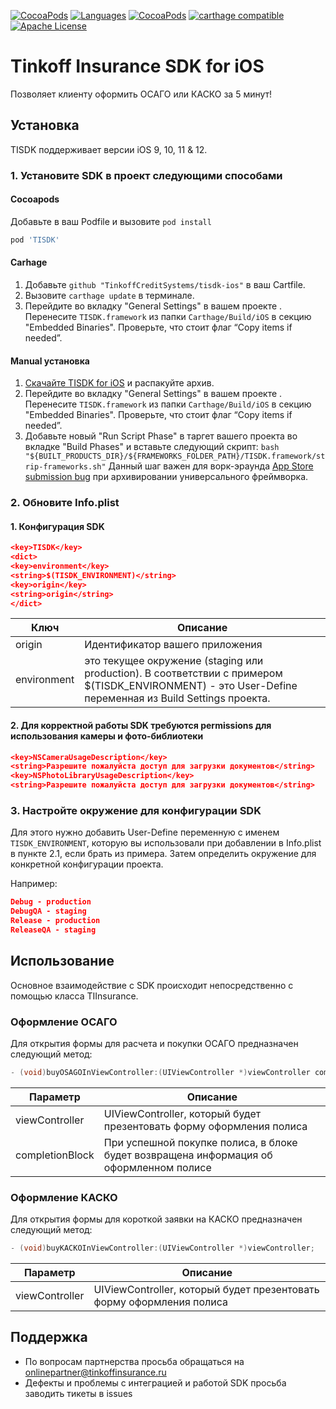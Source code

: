 [![CocoaPods](https://img.shields.io/badge/platforms-iOS-orange.svg?maxAge=2592000)](https://cocoapods.org/pods/TISDK)
[![Languages](https://img.shields.io/badge/languages-ObjC%20%7C%20%20Swift-orange.svg?maxAge=2592000)](https://github.com/TinkoffCreditSystems/tisdk-ios)
[![CocoaPods](https://img.shields.io/cocoapods/v/TISDK.svg?maxAge=2592000)](https://cocoapods.org/pods/TISDK)
[![carthage compatible](https://img.shields.io/badge/Carthage-compatible-4BC51D.svg?style=flat)](https://github.com/Carthage/Carthage)
[![Apache License](http://img.shields.io/badge/license-APACHE2-blue.svg?style=flat)](https://www.apache.org/licenses/LICENSE-2.0.html)

# Tinkoff Insurance SDK for iOS

Позволяет клиенту оформить ОСАГО или КАСКО за 5 минут!

## Установка

TISDK поддерживает версии iOS 9, 10, 11 & 12.

### 1. Установите SDK в проект следующими способами

#### Cocoapods

Добавьте в ваш Podfile и вызовите `pod install`

```ruby
pod 'TISDK'
```

#### Carhage

1. Добавьте `github "TinkoffCreditSystems/tisdk-ios"` в ваш Cartfile.
2. Вызовите `carthage update` в терминале.
3. Перейдите во вкладку "General Settings" в вашем проекте . Перенесите `TISDK.framework` из папки `Carthage/Build/iOS` в секцию "Embedded Binaries". Проверьте, что стоит флаг “Copy items if needed”.

#### Manual установка

1. [Скачайте TISDK for iOS](https://github.com/TinkoffCreditSystems/tisdk-ios/archive/master.zip) и распакуйте архив.
2. Перейдите во вкладку "General Settings" в вашем проекте . Перенесите `TISDK.framework` из папки `Carthage/Build/iOS` в секцию "Embedded Binaries". Проверьте, что стоит флаг “Copy items if needed”.
3. Добавьте новый "Run Script Phase" в таргет вашего проекта во вкладке "Build Phases" и вставьте следующий скрипт: 
`bash "${BUILT_PRODUCTS_DIR}/${FRAMEWORKS_FOLDER_PATH}/TISDK.framework/strip-frameworks.sh"`
Данный шаг важен для ворк-эраунда [App Store submission bug](http://www.openradar.me/radar?id=6409498411401216) при архивировании универсального фреймворка.

### 2. Обновите Info.plist

#### 1. Конфигурация SDK

```json
<key>TISDK</key>
<dict>
<key>environment</key>
<string>$(TISDK_ENVIRONMENT)</string>
<key>origin</key>
<string>origin</string>
</dict>
```

| Ключ            | Описание                                                                               |
|-----------------|----------------------------------------------------------------------------------------|
| origin          | Идентификатор вашего приложения                                                        |
| environment     | это текущее окружение (staging или production). В соответствии с примером $(TISDK_ENVIRONMENT) - это User-Define переменная из Build Settings проекта.                                                       |

#### 2. Для корректной работы SDK требуются permissions для использования камеры и фото-библиотеки

```json
<key>NSCameraUsageDescription</key>
<string>Разрешите пожалуйста доступ для загрузки документов</string>
<key>NSPhotoLibraryUsageDescription</key>
<string>Разрешите пожалуйста доступ для загрузки документов</string>
```

### 3. Настройте окружение для конфигурации SDK

Для этого нужно добавить User-Define переменную с именем `TISDK_ENVIRONMENT`, которую вы использовали при добавлении в Info.plist в пункте 2.1, если брать из примера. Затем определить окружение для конкретной конфигурации проекта.

Например:

```json
Debug - production
DebugQA - staging
Release - production
ReleaseQA - staging
```

## Использование

Основное взаимодействие с SDK происходит непосредственно с помощью класса TIInsurance.

### Оформление ОСАГО

Для открытия формы для расчета и покупки ОСАГО предназначен следующий метод:

```objective-c
- (void)buyOSAGOInViewController:(UIViewController *)viewController completionBlock:(void (^ _Nullable)(TIPolicyInfo *))completionBlock;
```

| Параметр        | Описание                                                                               |
|-----------------|----------------------------------------------------------------------------------------|
| viewController  | UIViewController, который будет презентовать форму оформления полиса                   |
| completionBlock | При успешной покупке полиса, в блоке будет возвращена информация об оформленном полисе |

### Оформление КАСКО

Для открытия формы для короткой заявки на КАСКО предназначен следующий метод:

```objective-c
- (void)buyKACKOInViewController:(UIViewController *)viewController;
```

| Параметр        | Описание                                                                               |
|-----------------|----------------------------------------------------------------------------------------|
| viewController  | UIViewController, который будет презентовать форму оформления полиса                   |

## Поддержка

- По вопросам партнерства просьба обращаться на onlinepartner@tinkoffinsurance.ru
- Дефекты и проблемы с интеграцией и работой SDK просьба заводить тикеты в issues
